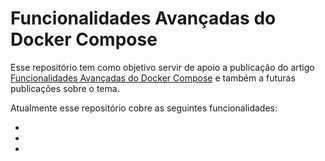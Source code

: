# Funcionalidades Avançadas do Docker Compose

Esse repositório tem como objetivo servir de apoio a publicação do artigo [Funcionalidades Avançadas do Docker Compose](https://dev.to/mdslino/mais-poder-no-seu-docker-compose-5ab2) e também a futuras publicações sobre o tema.

Atualmente esse repositório cobre as seguintes funcionalidades:
* [x]: [Healthcheck](https://docs.docker.com/compose/compose-file/#healthcheck)
* [x]: [Profiles](https://docs.docker.com/compose/compose-file/#profiles)
* [x]: [Anchors](https://yaml.org/spec/1.2.2/#3222-anchors-and-aliases)